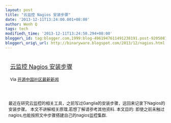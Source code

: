 ```yaml
--- 
layout: post 
title: "云监控 Nagios 安装步骤" 
date: '2013-12-11T13:24:00.001+08:00' 
author: Wenh Q
tags: tech
modified\_time: '2013-12-11T13:24:50.294+08:00' 
blogger\_id: tag:blogger.com,1999:blog-4961947611491238191.post-920508733733533563
blogger\_orig\_url: http://binaryware.blogspot.com/2013/12/nagios.html
---
```

<div style="margin: 10px; padding: 5px;">

<div style="font-size: 18px;">

[云监控 Nagios 安装步骤](http://my.oschina.net/duangr/blog/183160)

</div>

<div style="font-size: 13px;">

Via [开源中国社区最新新闻](http://www.oschina.net/?from=rss)

</div>

</div>

<div style="font-size: 13px; padding: 15px 0 10px 10px;">

最近在研究云监控的相关工具，之前写过Ganglia的安装步骤，这回来记录下Nagios的安装步骤。
本文不讲解相关原理,若想了解请参考其他资料. 本文目的:
即使之前未触过nagios,也能按照文中步骤搭建自己的nagios监控集群.






</div>
